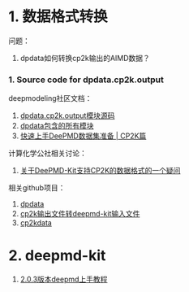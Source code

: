 # 1. 数据格式转换

问题：
1. dpdata如何转换cp2k输出的AIMD数据？




### 1. Source code for dpdata.cp2k.output



deepmodeling社区文档：
1. [dpdata.cp2k.output模块源码](https://docs.deepmodeling.com/projects/dpdata/en/master/_modules/dpdata/cp2k/output.html)
2. [dpdata包含的所有模块](https://docs.deepmodeling.com/projects/dpdata/en/master/py-modindex.html)
3. [快速上手DeePMD数据集准备 | CP2K篇](https://bohrium.dp.tech/notebooks/4041480191)


计算化学公社相关讨论：
1. [关于DeePMD-Kit支持CP2K的数据格式的一个疑问](http://bbs.keinsci.com/thread-31149-1-1.html)


相关github项目：
1. [dpdata](https://github.com/deepmodeling/dpdata)
2. [cp2k输出文件转deepmd-kit输入文件](https://github.com/KMNitesh05/cp2k_2_deepmdkit/blob/main/README.md)
3. [cp2kdata](https://github.com/robinzyb/cp2kdata)




# 2. deepmd-kit

1. [2.0.3版本deepmd上手教程](https://tutorials.deepmodeling.com/en/latest/Tutorials/DeePMD-kit/learnDoc/Handson-Tutorial%28v2.0.3%29.html#workflow-of-the-deepmd-kit)

